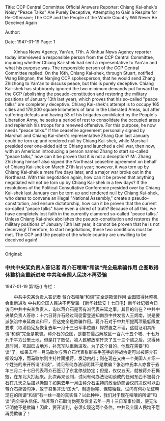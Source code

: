 Title: CCP Central Committee Official Answers Reporter: Chiang Kai-shek's Noisy "Peace Talks" Are Purely Deceptive, Attempting to Gain a Respite for Re-Offensive; The CCP and the People of the Whole Country Will Never Be Deceived Again

Author:

Date: 1947-01-19
Page: 1

　　Xinhua News Agency, Yan'an, 17th. A Xinhua News Agency reporter today interviewed a responsible person from the CCP Central Committee, inquiring whether Chiang Kai-shek had sent a representative to Yan'an and what his purpose was. The responsible person of the CCP Central Committee replied: On the 16th, Chiang Kai-shek, through Stuart, notified Wang Bingnan, the Nanjing CCP spokesperson, that he would send Zhang Zhizhong to Yan'an to discuss peace, but this is purely deceptive. Chiang Kai-shek has stubbornly ignored the two minimum demands put forward by the CCP (abolishing the pseudo-constitution and restoring the military positions of January 13th last year), which proves that his so-called "peace talks" are completely deceptive. Chiang Kai-shek's attempt is to occupy 165 cities and 179,000 square kilometers of land in the Liberated Areas, but after suffering defeats and having 53 of his brigades annihilated by the People's Liberation Army, he seeks a period of rest to consolidate the occupied areas and replenish his troops for a renewed offensive. For this purpose, he now needs "peace talks." If the ceasefire agreement personally signed by Marshall and Chiang Kai-shek's representative Zhang Qun last January could be torn up and rendered null by Chiang Kai-shek, while Marshall presided over one-sided aid to Chiang and launched a civil war, then now, with an American introducing a person named Zhang to start so-called "peace talks," how can it be proven that it is not a deception? Mr. Zhang Zhizhong himself also signed the Northeast ceasefire agreement on behalf of Chiang Kai-shek on March 27th last year; however, it was torn up by Chiang Kai-shek a mere five days later, and a major war broke out in the Northeast. With this negotiation again, how can it be proven that anything negotiated will not be torn up by Chiang Kai-shek in a few days? If the resolutions of the Political Consultative Conference presided over by Chiang Kai-shek last January can be torn up and rendered null by Chiang Kai-shek, who dares to convene an illegal "National Assembly," create a pseudo-constitution, and ensure dictatorship, how can it be proven that the current so-called "peace talks" have even a shred of truth? Because of all this, we have completely lost faith in the currently clamored so-called "peace talks." Unless Chiang Kai-shek abolishes the pseudo-constitution and restores the military positions of January 13th last year, it cannot be proven that he is not deceiving! Therefore, to start negotiations, these two conditions must be met. The CCP and the people of the whole country are unwilling to be deceived again!



<hr /> 

Original: 


### 中共中央某负责人答记者  蒋介石喧嚷“和谈”完全是欺骗作用  企图取得休整机会重新进攻  中共和全国人民决不再受骗

1947-01-19
第1版()
专栏：

　　中共中央某负责人答记者
    蒋介石喧嚷“和谈”完全是欺骗作用
    企图取得休整机会重新进攻
    中共和全国人民决不再受骗
    【新华社延安十七日电】新华社记者今日访问中共中央某负责人，询以蒋介石是否有派代表来延之事，其目的何在？中共中央某负责人答称：十六日蒋介石经过司徒雷登通知南京中共发言人王炳南，说是要派张治中来延商谈和平，但这完全是欺骗作用。蒋介石对于中共所提两项最低限度要求（取消伪宪及恢复去年一月十三日军事位置）悍然置之不理，这就证明其所谓“和谈”完全是欺骗。蒋介石的企图，是要在侵占解放区一百六十五个城、十七万九千平方公里土地，但是打了败仗，被人民解放军歼灭了五十三个旅之后，求得休息时间，巩固已占地方，补充军队重新进攻。为了这个目的，他现在需要“和谈”了。如果去年一月马歇尔与蒋介石代表张群亲手签字的停战协定可以被蒋介石撕毁勾净，而马歇尔则主持片面援蒋，发动内战；则在现在又由一个美国人介绍一个姓张的来开所谓“和谈”，试问有何办法证明其不是欺骗？张治中氏本人亦曾于去年三月二十七日代表蒋介石签订了东北停战协定；但是，仅仅五天，就被蒋介石撕毁，在东北大打起来。此次再来谈判，试问有何办法证明谈成的任何东西不被蒋介石在几天之后加以撕毁？如果去年一月由蒋介石主持的政治协商会议的决议可以由蒋介石撕毁勾净，敢于召集非法“国大”、制造伪宪、保障独裁，试问有何办法证明现在的所谓“和谈”有一丝一毫的真实性？以此种种，我们对于现在喧嚷的所谓“和谈”完全丧失信任。除非蒋介石取消伪宪及恢复去年一月十三日军事位置，便无法证明他不是欺骗！因此，要开谈判，必须实现这两个条件。中共及全国人民均不愿再受欺骗了！
